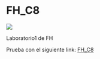 # FH_C8
![](https://media.giphy.com/media/VGoAzphxf599Gz8a5F/giphy.gif)

Laboratorio1 de FH

Prueba con el siguiente link:
<a href="http://P1-yoferpatlv.surge.sh/" target="_blank">FH_C8</a>
